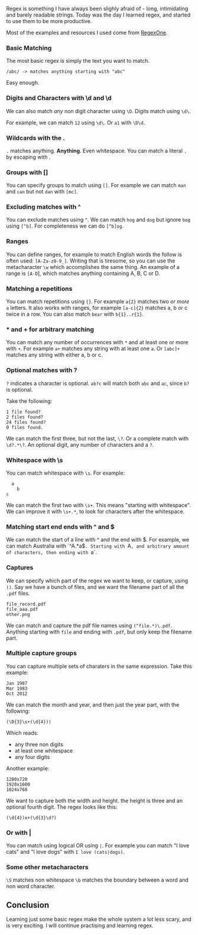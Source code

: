Regex is something I have always been slighly afraid of - long, intimidating and barely readable strings. Today was the day I learned regex, and started to use them to be more productive. 

Most of the examples and resources I used come from [RegexOne](https://regexone.com).

### Basic Matching

The most basic regex is simply the text you want to match.

```
/abc/ -> matches anything starting with "abc"
```

Easy enough.

### Digits and Characters with \d  and \d

We can also match *any* non digit character using `\D`. Digits match using `\d\`.

For example, we can match `12` using `\d\`. Or `a1` with `\D\d`.

### Wildcards with the .

`.` matches anything. **Anything**. Even whitespace. You can match a literal `.` by escaping with \.

### Groups with []

You can specify groups to match using `[]`. For example we can match `man` and `can` but not `dan` with `[mc]`.

### Excluding matches with ^

You can exclude matches using `^`. We can match `hog` and `dog` but ignore `bog` using `[^b]`. For completeness we can do `[^b]og`.

### Ranges

 You can define ranges, for example to match English words the follow is often used: `[A-Za-z0-9_]`. Writing that is tiresome, so you can use the metacharacter `\w` which accomplishes the same thing. An example of a range is `[A-D`], which matches anything containing A, B, C or D.

### Matching a repetitions

You can match repetitions using `{}`. For example `a{2}` matches two *or more* `a` letters. It also works with ranges, for example `[a-c]{2}` matches a, b or c twice in a row. You can also match `bear` with `b{1}..r{1}`.

### * and + for arbitrary matching

You can match any number of occurrences with `*` and at least one or more with `+`. For example `a+` matches any string with at least one `a`. Or `[abc]+` matches any string with either a, b or c.
 
### Optional matches with ?

`?` indicates a character  is optional. `ab?c` will match both `abc` and `ac`, since `b?` is optional.

Take the following:

```
1 file found?
2 files found?
24 files found?
0 files found.
```

We can match the first three, but not the last, `\?`. Or a complete match with `\d?.*\?`. An optional digit, any number of characters and a `?`.

### Whitespace with \s

You can match whitespace with `\s`. For example:

```
  a
    b
c
```

We can match the first two with `\s+`. This means "starting with whitespace". We can improve it with `\s+.*`, to look for characters after the whitespace.

### Matching start end ends with ^ and $

We can match the start of a line with ^ and the end with $. For example, we can match Australia with `^A.*a$`. Starting with `A`, and arbitrary amount of characters, then ending with `a`.


### Captures

We can specify which part of the regex we want to keep, or capture, using `()`. Say we have a bunch of files, and we want the filename part of all the `.pdf` files.

```
file_record.pdf
file_aaa.pdf
other.png
```

We can match and capture the pdf file names using `(^file.*)\.pdf`. Anything starting with `file` and ending with `.pdf`, but only keep the filename part.

### Multiple capture groups

You can capture multiple sets of charaters in the same expression. Take this example:

```
Jan 1987
Mar 1983
Oct 2012
```

We can match the month and year, and then just the year part, with the following:

```
(\D{3}\s+(\d{4}))
```

Which reads: 

- any three non digits
- at least one whitespace
- any four digits

Another example:


```
1280x720 
1920x1600	
1024x768	
```

We want to capture both the width and height. the height is three and an optional fourth digit. The regex looks like this:

```
(\d{4})x+(\d{3}\d?)
```

### Or with |

You can match using logical OR using `|`. For example you can match "I love cats" and "I love dogs" with `I love (cats|dogs)`.

### Some other metacharacters

`\S` matches non whitespace
`\b` matches the boundary between a word and non word character.

## Conclusion

Learning just some basic regex make the whole system a lot less scary, and is very exciting. I will continue practising and learning regex.
